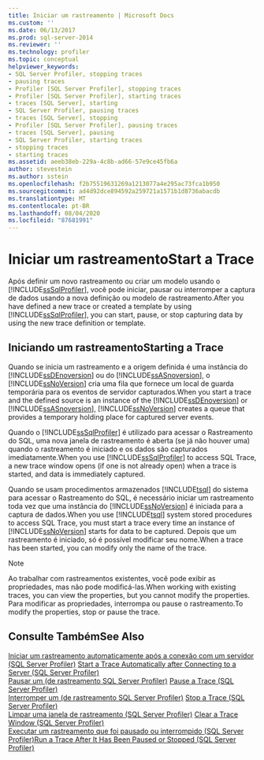```yaml
---
title: Iniciar um rastreamento | Microsoft Docs
ms.custom: ''
ms.date: 06/13/2017
ms.prod: sql-server-2014
ms.reviewer: ''
ms.technology: profiler
ms.topic: conceptual
helpviewer_keywords:
- SQL Server Profiler, stopping traces
- pausing traces
- Profiler [SQL Server Profiler], stopping traces
- Profiler [SQL Server Profiler], starting traces
- traces [SQL Server], starting
- SQL Server Profiler, pausing traces
- traces [SQL Server], stopping
- Profiler [SQL Server Profiler], pausing traces
- traces [SQL Server], pausing
- SQL Server Profiler, starting traces
- stopping traces
- starting traces
ms.assetid: aeeb38eb-229a-4c8b-ad66-57e9ce45fb6a
author: stevestein
ms.author: sstein
ms.openlocfilehash: f2b75519631269a1213077a4e295ac73fca1b950
ms.sourcegitcommit: ad4d92dce894592a259721a1571b1d8736abacdb
ms.translationtype: MT
ms.contentlocale: pt-BR
ms.lasthandoff: 08/04/2020
ms.locfileid: "87681991"
---
```

# <a name="start-a-trace"></a><span data-ttu-id="760fa-102">Iniciar um rastreamento</span><span class="sxs-lookup"><span data-stu-id="760fa-102">Start a Trace</span></span>
  <span data-ttu-id="760fa-103">Após definir um novo rastreamento ou criar um modelo usando o [!INCLUDE[ssSqlProfiler](../../includes/sssqlprofiler-md.md)], você pode iniciar, pausar ou interromper a captura de dados usando a nova definição ou modelo de rastreamento.</span><span class="sxs-lookup"><span data-stu-id="760fa-103">After you have defined a new trace or created a template by using [!INCLUDE[ssSqlProfiler](../../includes/sssqlprofiler-md.md)], you can start, pause, or stop capturing data by using the new trace definition or template.</span></span>  
  
## <a name="starting-a-trace"></a><span data-ttu-id="760fa-104">Iniciando um rastreamento</span><span class="sxs-lookup"><span data-stu-id="760fa-104">Starting a Trace</span></span>  
 <span data-ttu-id="760fa-105">Quando se inicia um rastreamento e a origem definida é uma instância do [!INCLUDE[ssDEnoversion](../../includes/ssdenoversion-md.md)] ou do [!INCLUDE[ssASnoversion](../../includes/ssasnoversion-md.md)], o [!INCLUDE[ssNoVersion](../../includes/ssnoversion-md.md)] cria uma fila que fornece um local de guarda temporária para os eventos de servidor capturados.</span><span class="sxs-lookup"><span data-stu-id="760fa-105">When you start a trace and the defined source is an instance of the [!INCLUDE[ssDEnoversion](../../includes/ssdenoversion-md.md)] or [!INCLUDE[ssASnoversion](../../includes/ssasnoversion-md.md)], [!INCLUDE[ssNoVersion](../../includes/ssnoversion-md.md)] creates a queue that provides a temporary holding place for captured server events.</span></span>  
  
 <span data-ttu-id="760fa-106">Quando o [!INCLUDE[ssSqlProfiler](../../includes/sssqlprofiler-md.md)] é utilizado para acessar o Rastreamento do SQL, uma nova janela de rastreamento é aberta (se já não houver uma) quando o rastreamento é iniciado e os dados são capturados imediatamente.</span><span class="sxs-lookup"><span data-stu-id="760fa-106">When you use [!INCLUDE[ssSqlProfiler](../../includes/sssqlprofiler-md.md)] to access SQL Trace, a new trace window opens (if one is not already open) when a trace is started, and data is immediately captured.</span></span>  
  
 <span data-ttu-id="760fa-107">Quando se usam procedimentos armazenados [!INCLUDE[tsql](../../includes/tsql-md.md)] do sistema para acessar o Rastreamento do SQL, é necessário iniciar um rastreamento toda vez que uma instância do [!INCLUDE[ssNoVersion](../../includes/ssnoversion-md.md)] é iniciada para a captura de dados.</span><span class="sxs-lookup"><span data-stu-id="760fa-107">When you use [!INCLUDE[tsql](../../includes/tsql-md.md)] system stored procedures to access SQL Trace, you must start a trace every time an instance of [!INCLUDE[ssNoVersion](../../includes/ssnoversion-md.md)] starts for data to be captured.</span></span> <span data-ttu-id="760fa-108">Depois que um rastreamento é iniciado, só é possível modificar seu nome.</span><span class="sxs-lookup"><span data-stu-id="760fa-108">When a trace has been started, you can modify only the name of the trace.</span></span>  
  
> [!NOTE]  
>  <span data-ttu-id="760fa-109">Ao trabalhar com rastreamentos existentes, você pode exibir as propriedades, mas não pode modificá-las.</span><span class="sxs-lookup"><span data-stu-id="760fa-109">When working with existing traces, you can view the properties, but you cannot modify the properties.</span></span> <span data-ttu-id="760fa-110">Para modificar as propriedades, interrompa ou pause o rastreamento.</span><span class="sxs-lookup"><span data-stu-id="760fa-110">To modify the properties, stop or pause the trace.</span></span>  
  
## <a name="see-also"></a><span data-ttu-id="760fa-111">Consulte Também</span><span class="sxs-lookup"><span data-stu-id="760fa-111">See Also</span></span>  
 <span data-ttu-id="760fa-112">[Iniciar um rastreamento automaticamente após a conexão com um servidor &#40;SQL Server Profiler&#41;](start-a-trace-automatically-after-connecting-to-a-server-sql-server-profiler.md) </span><span class="sxs-lookup"><span data-stu-id="760fa-112">[Start a Trace Automatically after Connecting to a Server &#40;SQL Server Profiler&#41;](start-a-trace-automatically-after-connecting-to-a-server-sql-server-profiler.md) </span></span>  
 <span data-ttu-id="760fa-113">[Pausar um &#40;de rastreamento SQL Server Profiler&#41;](pause-a-trace-sql-server-profiler.md) </span><span class="sxs-lookup"><span data-stu-id="760fa-113">[Pause a Trace &#40;SQL Server Profiler&#41;](pause-a-trace-sql-server-profiler.md) </span></span>  
 <span data-ttu-id="760fa-114">[Interromper um &#40;de rastreamento SQL Server Profiler&#41;](stop-a-trace-sql-server-profiler.md) </span><span class="sxs-lookup"><span data-stu-id="760fa-114">[Stop a Trace &#40;SQL Server Profiler&#41;](stop-a-trace-sql-server-profiler.md) </span></span>  
 <span data-ttu-id="760fa-115">[Limpar uma janela de rastreamento &#40;SQL Server Profiler&#41;](clear-a-trace-window-sql-server-profiler.md) </span><span class="sxs-lookup"><span data-stu-id="760fa-115">[Clear a Trace Window &#40;SQL Server Profiler&#41;](clear-a-trace-window-sql-server-profiler.md) </span></span>  
 [<span data-ttu-id="760fa-116">Executar um rastreamento que foi pausado ou interrompido &#40;SQL Server Profiler&#41;</span><span class="sxs-lookup"><span data-stu-id="760fa-116">Run a Trace After It Has Been Paused or Stopped &#40;SQL Server Profiler&#41;</span></span>](run-a-trace-after-it-has-been-paused-or-stopped-sql-server-profiler.md)  
  
  
